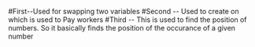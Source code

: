 #First--Used for swapping two variables 
#Second -- Used to create on which is used to Pay workers
#Third -- This is used to find the position of numbers. So it basically finds the position of the occurance of a given number
